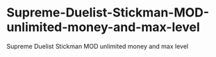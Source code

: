 # Supreme-Duelist-Stickman-MOD-unlimited-money-and-max-level
Supreme Duelist Stickman MOD unlimited money and max level
